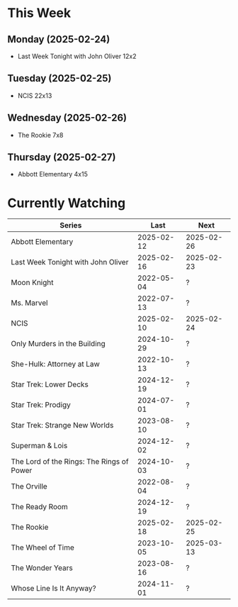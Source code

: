 # This Week

## Monday (2025-02-24)
- Last Week Tonight with John Oliver 12x2

## Tuesday (2025-02-25)
- NCIS 22x13

## Wednesday (2025-02-26)
- The Rookie 7x8

## Thursday (2025-02-27)
- Abbott Elementary 4x15

# Currently Watching

| Series | Last | Next |
| --- | --- | --- |
| Abbott Elementary | 2025-02-12 | 2025-02-26 |
| Last Week Tonight with John Oliver | 2025-02-16 | 2025-02-23 |
| Moon Knight | 2022-05-04 | ? |
| Ms. Marvel | 2022-07-13 | ? |
| NCIS | 2025-02-10 | 2025-02-24 |
| Only Murders in the Building | 2024-10-29 | ? |
| She-Hulk: Attorney at Law | 2022-10-13 | ? |
| Star Trek: Lower Decks | 2024-12-19 | ? |
| Star Trek: Prodigy | 2024-07-01 | ? |
| Star Trek: Strange New Worlds | 2023-08-10 | ? |
| Superman & Lois | 2024-12-02 | ? |
| The Lord of the Rings: The Rings of Power | 2024-10-03 | ? |
| The Orville | 2022-08-04 | ? |
| The Ready Room | 2024-12-19 | ? |
| The Rookie | 2025-02-18 | 2025-02-25 |
| The Wheel of Time | 2023-10-05 | 2025-03-13 |
| The Wonder Years | 2023-08-16 | ? |
| Whose Line Is It Anyway? | 2024-11-01 | ? |

